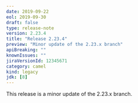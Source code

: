 ```yaml
---
date: 2019-09-22
eol: 2019-09-30
draft: false 
type: release-note
version: 2.23.4
title: "Release 2.23.4"
preview: "Minor update of the 2.23.x branch"
apiBreaking: ""
knownIssues: ""
jiraVersionId: 12345671
category: camel
kind: legacy
jdk: [8]
---
```


This release is a minor update of the 2.23.x branch.
